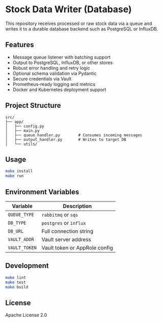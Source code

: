 # Stock Data Writer (Database)

This repository receives processed or raw stock data via a queue and writes it to a durable database backend such as PostgreSQL or InfluxDB.

## Features

- Message queue listener with batching support
- Output to PostgreSQL, InfluxDB, or other stores
- Robust error handling and retry logic
- Optional schema validation via Pydantic
- Secure credentials via Vault
- Prometheus-ready logging and metrics
- Docker and Kubernetes deployment support

## Project Structure

```
src/
├── app/
│   ├── config.py
│   ├── main.py
│   ├── queue_handler.py        # Consumes incoming messages
│   ├── output_handler.py       # Writes to target DB
│   └── utils/
```

## Usage

```bash
make install
make run
```

## Environment Variables

| Variable               | Description                         |
|------------------------|-------------------------------------|
| `QUEUE_TYPE`           | `rabbitmq` or `sqs`                 |
| `DB_TYPE`              | `postgres` or `influx`              |
| `DB_URL`               | Full connection string              |
| `VAULT_ADDR`           | Vault server address                |
| `VAULT_TOKEN`          | Vault token or AppRole config       |

## Development

```bash
make lint
make test
make build
```

## License

Apache License 2.0

